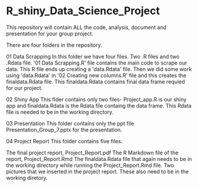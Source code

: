 # R_shiny_Data_Science_Project
This repository will contain ALL the code, analysis, document and presentation for your group project.

There are four folders in the repository.

01 Data Scrapping
In this folder we have four files. Two .R files and two .Rdata file.
'01 Data Scrapping.R' file contains the main code to scrape our data.
This R file ends up creating a 'data.Rdata' file.
Then we did some work using 'data.Rdata' in '02 Creating new columns.R' file and this creates the finaldata.Rdata file.
This finaldata.Rdata contains final data frame requied for our project.

02 Shiny App
This flder contains only two files-
Project_app.R is our shiny app and finaldata.Rdata is the Rdata file containg the data frame. This Rdata file is needed to be in the working directory.

03 Presentation
This folder contains only the ppt file Presentation_Group_7.pptx for the presentation.

04 Project Report
This folder contains five files.

The final project report, Project_Report.pdf
The R Markdown file of the report, Project_Report.Rmd
The finaldata.Rdata file that again needs to be in the working directory while running the Project_Report.Rmd file.
Two pictures that we inserted in the project report. These also need to be in the working diretory.
